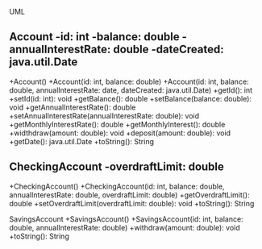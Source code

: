 UML

Account
-id: int
-balance: double
-annualInterestRate: double
-dateCreated: java.util.Date
----------------------------
+Account()
+Account(id: int, balance: double)
+Account(id: int, balance: double, annualInterestRate: date, dateCreated: java.util.Date)
+getId(): int
+setId(id: int): void
+getBalance(): double
+setBalance(balance: double): void
+getAnnualInterestRate(): double
+setAnnualInterestRate(annualInterestRate: double): void
+getMonthlyInterestRate(): double
+getMonthlyInterest(): double
+widthdraw(amount: double): void
+deposit(amount: double): void
+getDate(): java.util.Date
+toString(): String


CheckingAccount
-overdraftLimit: double
------------------------
+CheckingAccount()
+CheckingAccount(id: int, balance: double, annualInterestRate: double, overdraftLimit: double)
+getOverdraftLimit(): double
+setOverdraftLimit(overdraftLimit: double): void
+toString(): String


SavingsAccount
+SavingsAccount()
+SavingsAccount(id: int, balance: double, annualInterestRate: double)
+withdraw(amount: double): void
+toString(): String